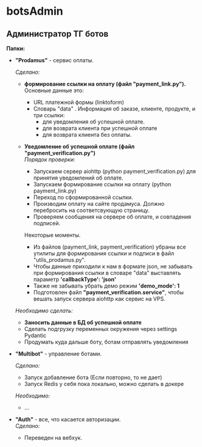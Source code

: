 # botsAdmin
## Администратор ТГ ботов


**Папки:**  
- **"Prodamus"** - сервис оплаты.  

  _Сделано:_
  - **формирование ссылки на оплату (файл "payment_link.py").**  
    Основные данные это:
      - URL платежной формы (linktoform)  
      - Словарь "data" . Информация об заказе, клиенте, продукте, и три ссылки:
        - для уведомления об успешной оплате.
        - для возврата клиента при успешной оплате
        - для возврата клиента без оплаты.  

  - **Уведомление об успешной оплате (файл "payment_verification.py")**    
    _Порядок проверки:_  
      - Запускаем сервер aiohttp (python payment_verification.py) для принятия уведомлений об оплате.  
      - Запускаем формирование ссылки на оплату (python payment_link.py)
      - Переход по сформированной ссылки.
      - Производим оплату на сайте продамуса. Должно перебросить на соответсвующую страницу.
      - Проверяем сообщения на сервере об оплате, и совпадения подписей.  
       
    Некоторые моменты.  
      - Из файлов (payment_link, payment_verification) убраны все утилиты для формирования ссылки и подписи в файл "utils_prodamus.py".  
      - Чтобы данные приходили к нам в формате json, не забывать при формирования ссылки в словаре "data"
    выставлять параметр **'callbackType': 'json'**
      - Также не забывать убрать демо режим **'demo_mode': 1**
      - Подготовлен файл **"payment_verification.service"**, чтобы вешать запуск сервера aiohttp как сервис на VPS.   

  _Необходимо сделать:_
   - **Заносить данные в БД об успешной оплате**
   - Сделать подгрузку переменных окружения через settings Pydantic  
   - Продумать куда дальше боту, ботам отправлять уведомления  


- **"Multibot"** - управление ботами.  

  _Сделано:_  
  - Запуск добавление бота (Если повторно, то не дает)
  - Запуск Redis у себя пока локально, можно сделать в докере 
  
  _Необходимо:_
   - ...


- **"Auth"** - все, что касается авторизации.  
    _Сделано:_
  - Переведен на вебхук.
  
